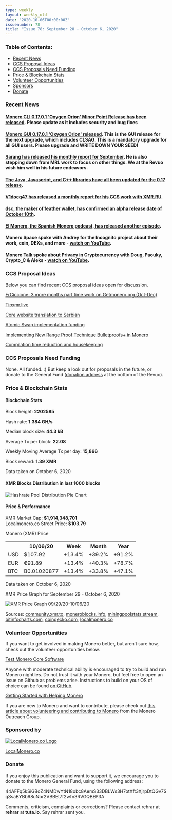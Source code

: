 ```yaml
---
type: weekly
layout: weekly_old
date: "2020-10-06T00:00:00Z"
issuenumber: 78
title: "Issue 78: September 28 - October 6, 2020"
---
```


<h3>Table of Contents:</h3>
<ul class="contents">
    <li><a href="#news">Recent News</a></li>
    <li><a href="#ideas">CCS Proposal Ideas</a></li>
    <li><a href="#proposals">CCS Proposals Need Funding</a></li>
    <li><a href="#stats">Price & Blockchain Stats</a></li>
    <li><a href="#volunteer">Volunteer Opportunities</a></li>
    <li><a href="#sponsor">Sponsors</a></li>
    <li><a href="#donate">Donate</a></li>
</ul>

<h3 id="news">Recent News</h3>

<div class="newsbyte">
    <h4><a href="https://www.getmonero.org/2020/09/27/monero-0.17.0.1-released.html" target="_blank">Monero CLI 0.17.0.1 'Oxygen Orion' Minor Point Release has been released</a>. Please update as it includes security and bug fixes</h4>
</div>

<div class="newsbyte">
    <h4><a href="https://www.getmonero.org/2020/10/05/monero-GUI-0.17.0.1-released.html" target="_blank">Monero GUI 0.17.0.1 'Oxygen Orion' released</a>. This is the GUI release for the next upgrade, which includes CLSAG. This is a mandatory upgrade for all GUI users. Please upgrade and WRITE DOWN YOUR SEED!</h4>
</div>

<div class="newsbyte">
    <h4><a href="https://www.reddit.com/r/Monero/comments/j2oncd/september_monthly_report_from_sarang_noether/" target="_blank">Sarang has released his monthly report for September</a>. He is also stepping down from MRL work to focus on other things. We at the Revuo wish him well in his future endeavors.</h4>
</div>

<div class="newsbyte">
    <h4><a href="https://www.reddit.com/r/Monero/comments/j3bu14/java_javascript_c_libraries_updated_to_monero/" target="_blank">The Java, Javascript, and C++ libraries have all been updated for the 0.17 release</a>.</h4>
</div>

<div class="newsbyte">
    <h4><a href="https://www.reddit.com/r/Monero/comments/j4lywd/august_september_monthly_report_from_v1docq47_ccs/" target="_blank">V1docq47 has released a monthly report for his CCS work with XMR.RU</a>.</h4>
</div>

<div class="newsbyte">
    <h4><a href="https://www.reddit.com/r/Monero/comments/j36h6w/psa_feather_wallet_is_coming_alpha_release_10/" target="_blank">dsc, the maker of feather wallet, has confirmed an alpha release date of October 10th</a>.</h4>
</div>

<div class="newsbyte">
    <h4><a href="https://anchor.fm/elmonero/episodes/7-Mesa-Redonda-ekjpnn" target="_blank">El Monero, the Spanish Monero podcast, has released another episode</a>.</h4>
</div>

<div class="newsbyte">
    <h4>Monero Space spoke with Andrey for the Incognito project about their work, coin, DEXs, and more - <a href="https://www.youtube.com/watch?v=l4fTMFd-OsI" target="_blank">watch on YouTube</a>.</h4>
</div>

<div class="newsbyte">
    <h4>Monero Talk spoke about Privacy in Cryptocurrency with Doug, Paouky, Crypto_C & Aleks - <a href="https://www.youtube.com/watch?v=y3VffaKwMO0" target="_blank">watch on YouTube</a>.</h4>
</div>

<h3 id="ideas">CCS Proposal Ideas</h3>

<p>Below you can find recent CCS proposal ideas open for discussion.</p>

<div class="proposal">
<p><a href="https://repo.getmonero.org/monero-project/ccs-proposals/-/merge_requests/175" target="_blank">ErCiccione: 3 more months part time work on Getmonero.org (Oct-Dec)</a></p>
</div>

<div class="proposal">
<p><a href="https://repo.getmonero.org/monero-project/ccs-proposals/-/merge_requests/173" target="_blank">Tipxmr.live</a></p>
</div>

<div class="proposal">
<p><a href="https://repo.getmonero.org/monero-project/ccs-proposals/-/merge_requests/172" target="_blank">Core website translation to Serbian</a></p>
</div>

<div class="proposal">
<p><a href="https://repo.getmonero.org/monero-project/ccs-proposals/-/merge_requests/168" target="_blank">Atomic Swap implementation funding</a></p>
</div>

<div class="proposal">
<p><a href="https://repo.getmonero.org/monero-project/ccs-proposals/-/merge_requests/156" target="_blank">Implementing New Range Proof Technique Bulletproofs+ in Monero</a></p>
</div>

<div class="proposal">
<p><a href="https://repo.getmonero.org/monero-project/ccs-proposals/-/merge_requests/138" target="_blank">Compilation time reduction and housekeeping</a></p>
</div>

<h3 id="proposals">CCS Proposals Need Funding</h3>

None. All funded. :) But keep a look out for proposals in the future, or donate to the General Fund (<a href="#donate">donation address</a> at the bottom of the Revuo).

<h3 id="stats">Price & Blockchain Stats</h3>

<h4 class="stat">Blockchain Stats</h4>

<div class="bcstats">
    <p>Block height: <b>2202585</b></p>
    <p>Hash rate: <b>1.384 GH/s</b></p>
    <p>Median block size: <b>44.3 kB</b></p>
    <p>Average Tx per block: <b>22.08</b></p>
    <p>Weekly Moving Average Tx per day: <b>15,866</b></p>
    <p>Block reward: <b>1.39 XMR</b></p>
</div>
<p class="note">Data taken on October 6, 2020</p>

<h4 class="stat">XMR Blocks Distribution in last 1000 blocks</h4>
<p><img src="/img/hashrate-pool-distribution-1006.png" alt="Hashrate Pool Distribution Pie Chart"/></p>

<h4 class="stat">Price & Performance</h4>

<div class="price-intro">XMR Market Cap: <b>$1,914,348,701</b><br>Localmonero.co Street Price: <b>$103.79</b></div>

<p class="table-title">Monero (XMR) Price</p>
<table class="price-table">
  <tr class="row1">
    <th></th>
    <th>10/06/20</th>
    <th>Week</th>
    <th>Month</th>
    <th>Year</th>
  </tr>
  <tr>
    <td data-th="XMR to">USD</td>
    <td data-th="10/06/20">$107.92</td>
    <td data-th="Week" class="green">+13.4%</td>
    <td data-th="Month" class="green">+39.2%</td>
    <td data-th="Year" class="green">+91.2%</td>
  </tr>
  <tr class="row3">
    <td data-th="XMR to">EUR</td>
    <td data-th="10/06/20">€91.89</td>
    <td data-th="Week" class="green">+13.4%</td>
    <td data-th="Month" class="green">+40.3%</td>
    <td data-th="Year" class="green">+78.7%</td>
  </tr>
  <tr>
    <td data-th="XMR to">BTC</td>
    <td data-th="10/06/20">B0.01020877</td>
    <td data-th="Week" class="green">+13.4%</td>
    <td data-th="Month" class="green">+33.8%</td>
    <td data-th="Year" class="green">+47.1%</td>
  </tr>
</table>
<p class="note">Data taken on October 6, 2020</p>

<p class="table-title">XMR Price Graph for September 29 - October 6, 2020</p>

![XMR Price Graph 09/29/20-10/06/20](/img/weekly-chart-1006.png "XMR Price Graph 09/29/20-10/06/20") 

Sources: <a href="https://community.xmr.to/explorer/mainnet/" target="_blank">community.xmr.to</a>, <a href="https://moneroblocks.info/stats/transaction-stats" target="_blank">moneroblocks.info</a>, <a href="https://miningpoolstats.stream/monero" target="_blank">miningpoolstats.stream</a>, <a href="https://bitinfocharts.com/monero/" target="_blank">bitinfocharts.com</a>, <a href="https://www.coingecko.com/" target="_blank">coingecko.com</a>, <a href="https://localmonero.co/" target="_blank">localmonero.co</a>

<h3 id="volunteer">Volunteer Opportunities</h3>

<p>If you want to get involved in making Monero better, but aren’t sure how, check out the volunteer opportunities below.</p>

<div class="newsbyte">
    <p class="date"><a href="https://github.com/monero-project/monero" target="_blank">Test Monero Core Software</a></p>
    <p>Anyone with moderate technical ability is encouraged to try to build and run Monero nightlies. Do not trust it with your Monero, but feel free to open an Issue on Github as problems arise. Instructions to build on your OS of choice can be found <a href="https://github.com/monero-project/monero#compiling-monero-from-source" target="_blank">on GitHub</a>. </p>
</div>

<div class="newsbyte">
    <p class="date"><a href="https://github.com/monero-project/monero" target="_blank">Getting Started with Helping Monero</a></p>
    <p>If you are new to Monero and want to contribute, please check out <a href="https://www.monerooutreach.org/stories/getting-started-helping-monero.php" target="_blank">this article about volunteering and contributing to Monero</a> from the Monero Outreach Group. </p>
</div>

<h3 id="sponsor">Sponsored by</h3>

<p><a href="https://localmonero.co/" target="_blank"><img src="/img/localmonero-logo.png" alt="LocalMonero.co Logo" class="localmonero"></a></p>

<p class="text-center"><a href="https://localmonero.co/" target="_blank">LocalMonero.co</a></p>

<h3 id="donate">Donate</h3>

<p markdown="1">If you enjoy this publication and want to support it, we encourage you to donate to the Monero General Fund, using the following address:</p>

<p class="address" markdown="1">44AFFq5kSiGBoZ4NMDwYtN18obc8AemS33DBLWs3H7otXft3XjrpDtQGv7SqSsaBYBb98uNbr2VBBEt7f2wfn3RVGQBEP3A</p>

<!--p><a href="monero:44AFFq5kSiGBoZ4NMDwYtN18obc8AemS33DBLWs3H7otXft3XjrpDtQGv7SqSsaBYBb98uNbr2VBBEt7f2wfn3RVGQBEP3A" class="qr"><img src="/img/donate-monero.png"></a></p-->

Comments, criticism, complaints or corrections? Please contact rehrar at **rehrar** at **tuta.io**. Say rehrar sent you.